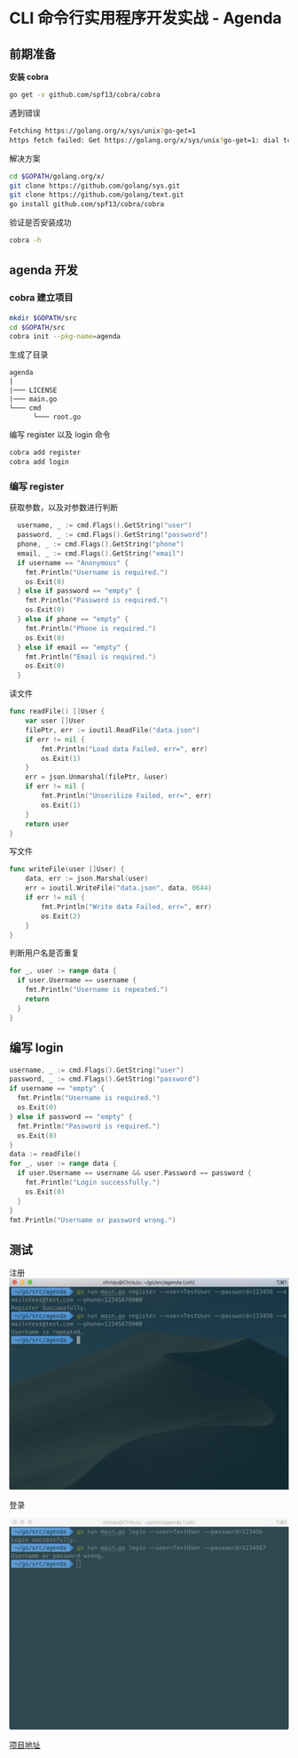 # CLI 命令行实用程序开发实战 - Agenda

## 前期准备

**安装 cobra**

```sh
go get -v github.com/spf13/cobra/cobra
```

遇到错误

```sh
Fetching https://golang.org/x/sys/unix?go-get=1
https fetch failed: Get https://golang.org/x/sys/unix?go-get=1: dial tcp 216.239.37.1:443: i/o timeout
```

解决方案

```sh
cd $GOPATH/golang.org/x/
git clone https://github.com/golang/sys.git
git clone https://github.com/golang/text.git
go install github.com/spf13/cobra/cobra
```

验证是否安装成功

```sh
cobra -h
```

## agenda 开发

### cobra 建立项目

```sh
mkdir $GOPATH/src
cd $GOPATH/src
cobra init --pkg-name=agenda
```

生成了目录

```
agenda
|
|─── LICENSE
|─── main.go
└─── cmd
      └─── root.go
```

编写 register 以及 login 命令

```sh
cobra add register
cobra add login
```

### 编写 register

获取参数，以及对参数进行判断
```go
  username, _ := cmd.Flags().GetString("user")
  password, _ := cmd.Flags().GetString("password")
  phone, _ := cmd.Flags().GetString("phone")
  email, _ := cmd.Flags().GetString("email")
  if username == "Anonymous" {
    fmt.Println("Username is required.")
    os.Exit(0)
  } else if password == "empty" {
    fmt.Println("Password is required.")
    os.Exit(0)
  } else if phone == "empty" {
    fmt.Println("Phone is required.")
    os.Exit(0)
  } else if email == "empty" {
    fmt.Println("Email is required.")
    os.Exit(0)
  }
```

读文件
```go
func readFile() []User {
	var user []User
	filePtr, err := ioutil.ReadFile("data.json")
	if err != nil {
		fmt.Println("Load data Failed, err=", err)
		os.Exit(1)
	}
	err = json.Unmarshal(filePtr, &user)
	if err != nil {
		fmt.Println("Unserilize Failed, err=", err)
		os.Exit(1)
	}
	return user
}
```

写文件
```go
func writeFile(user []User) {
	data, err := json.Marshal(user)
	err = ioutil.WriteFile("data.json", data, 0644)
	if err != nil {
		fmt.Println("Write data Failed, err=", err)
		os.Exit(2)
	}
}
```

判断用户名是否重复
```go
for _, user := range data {
  if user.Username == username {
    fmt.Println("Username is repeated.")
    return
  }
}
```

## 编写 login

```go
username, _ := cmd.Flags().GetString("user")
password, _ := cmd.Flags().GetString("password")
if username == "empty" {
  fmt.Println("Username is required.")
  os.Exit(0)
} else if password == "empty" {
  fmt.Println("Password is required.")
  os.Exit(0)
}
data := readFile()
for _, user := range data {
  if user.Username == username && user.Password == password {
    fmt.Println("Login successfully.")
    os.Exit(0)
  }
}
fmt.Println("Username or password wrong.")
```

## 测试

注册
![0](./image/homework7/0.png)

登录

![1](./image/homework7/1.png)


[项目地址](http://139.9.57.167:20080/share/bmjdnsu76kvs669u1v9g?secret=false)
